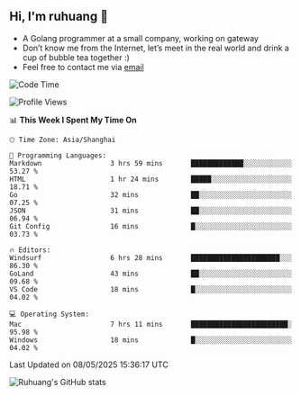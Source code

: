 ## Hi, I'm ruhuang 👋

- A Golang programmer at a small company, working on gateway
- Don’t know me from the Internet, let’s meet in the real world and drink a cup of bubble tea together :)
- Feel free to contact me via [email](mailto:ruhuang2001@gmail.com)
<!--START_SECTION:waka-->
![Code Time](http://img.shields.io/badge/Code%20Time-505%20hrs%208%20mins-blue)

![Profile Views](http://img.shields.io/badge/Profile%20Views-1-blue)

📊 **This Week I Spent My Time On** 

```text
🕑︎ Time Zone: Asia/Shanghai

💬 Programming Languages: 
Markdown                 3 hrs 59 mins       █████████████░░░░░░░░░░░░   53.27 % 
HTML                     1 hr 24 mins        █████░░░░░░░░░░░░░░░░░░░░   18.71 % 
Go                       32 mins             ██░░░░░░░░░░░░░░░░░░░░░░░   07.25 % 
JSON                     31 mins             ██░░░░░░░░░░░░░░░░░░░░░░░   06.94 % 
Git Config               16 mins             █░░░░░░░░░░░░░░░░░░░░░░░░   03.73 % 

🔥 Editors: 
Windsurf                 6 hrs 28 mins       ██████████████████████░░░   86.30 % 
GoLand                   43 mins             ██░░░░░░░░░░░░░░░░░░░░░░░   09.68 % 
VS Code                  18 mins             █░░░░░░░░░░░░░░░░░░░░░░░░   04.02 % 

💻 Operating System: 
Mac                      7 hrs 11 mins       ████████████████████████░   95.98 % 
Windows                  18 mins             █░░░░░░░░░░░░░░░░░░░░░░░░   04.02 % 
```


 Last Updated on 08/05/2025 15:36:17 UTC
<!--END_SECTION:waka-->

![Ruhuang's GitHub stats](https://github-readme-stats.vercel.app/api?username=ruhuang2001&count_private=true&hide_title=true&show_icons=true&theme=vue)

